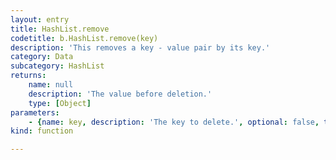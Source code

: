 ```yaml
---
layout: entry
title: HashList.remove
codetitle: b.HashList.remove(key)
description: 'This removes a key - value pair by its key.'
category: Data
subcategory: HashList
returns:
    name: null
    description: 'The value before deletion.'
    type: [Object]
parameters:
    - {name: key, description: 'The key to delete.', optional: false, type: [String]}
kind: function

---
```


